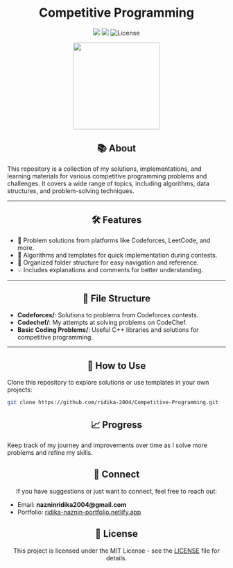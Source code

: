 <h1 align="center">Competitive Programming</h1>
<p align="center">
    <img src="https://img.shields.io/badge/Language-C++-blue?style=flat-square">
    <img src="https://img.shields.io/badge/Status-Active-success?style=flat-square">
    <img src="https://img.shields.io/github/license/ridika-2004/Competitive-Programming?style=flat-square" alt="License">

</p>

<p align="center">
<img src="https://github.com/user-attachments/assets/d52cce06-3ccc-4ba3-a053-b9b5e2f344fc" width="200px"></p>


<h2 align="center">📚 About</h2>

<p>
This repository is a collection of my solutions, implementations, and learning materials for various competitive programming problems and challenges. 
It covers a wide range of topics, including algorithms, data structures, and problem-solving techniques.
</p>

---

<h2 align="center">🛠️ Features</h2>
<ul>
    <li>📖 Problem solutions from platforms like Codeforces, LeetCode, and more.</li>
    <li>🚀 Algorithms and templates for quick implementation during contests.</li>
    <li>📂 Organized folder structure for easy navigation and reference.</li>
    <li>💡 Includes explanations and comments for better understanding.</li>
</ul>

---

<h2 align="center">📁 File Structure</h2>
<ul>
    <li><strong>Codeforces/</strong>: Solutions to problems from Codeforces contests.</li>
    <li><strong>Codechef/</strong>: My attempts at solving problems on CodeChef.</li>
    <li><strong>Basic Coding Problems/</strong>: Useful C++ libraries and solutions for competitive programming.</li>
</ul>

---

<h2 align="center">📌 How to Use</h2>
<p>
Clone this repository to explore solutions or use templates in your own projects:
</p>

```bash
git clone https://github.com/ridika-2004/Competitive-Programming.git
```

<h2 align="center">📈 Progress</h2> 
<p> Keep track of my journey and improvements over time as I solve more problems and refine my skills. </p>

<h2 align="center">💌 Connect</h2> 
<p align="center"> If you have suggestions or just want to connect, feel free to reach out: </p> 
<ul> 
  <li>Email: <strong>nazninridika2004@gmail.com</strong></li> 
  <li>Portfolio: <a href="https://ridika-naznin-portfolio.netlify.app/" target="_blank">ridika-naznin-portfolio.netlify.app</a></li> 
</ul>

<h2 align="center">📝 License</h2>
<p align="center">
This project is licensed under the MIT License - see the <a href="LICENSE">LICENSE</a> file for details.
</p>

